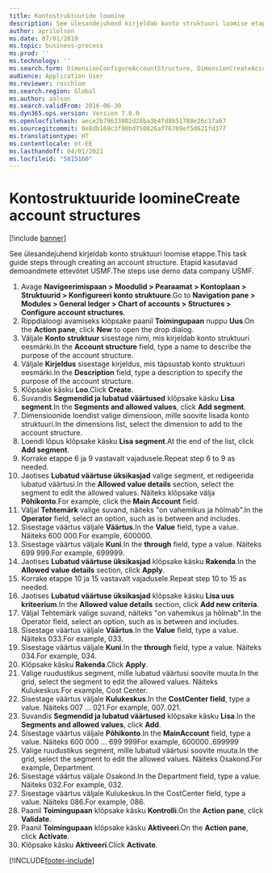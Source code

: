 ```yaml
---
title: Kontostruktuuride loomine
description: See ülesandejuhend kirjeldab konto struktuuri loomise etappe.
author: aprilolson
ms.date: 07/01/2019
ms.topic: business-process
ms.prod: ''
ms.technology: ''
ms.search.form: DimensionConfigureAccountStructure, DimensionCreateAccountStructure, DimensionHierarchyAddLevel, DimensionHierarchyConstraintActivate
audience: Application User
ms.reviewer: roschlom
ms.search.region: Global
ms.author: aolson
ms.search.validFrom: 2016-06-30
ms.dyn365.ops.version: Version 7.0.0
ms.openlocfilehash: aece2b79633802d28ba3b4fd8b51788e26c17a67
ms.sourcegitcommit: 0e8db169c3f90bd750826af76709ef5d621fd377
ms.translationtype: HT
ms.contentlocale: et-EE
ms.lasthandoff: 04/01/2021
ms.locfileid: "5815160"
---
```

# <a name="create-account-structures"></a><span data-ttu-id="16b20-103">Kontostruktuuride loomine</span><span class="sxs-lookup"><span data-stu-id="16b20-103">Create account structures</span></span>

[!include [banner](../../includes/banner.md)]

<span data-ttu-id="16b20-104">See ülesandejuhend kirjeldab konto struktuuri loomise etappe.</span><span class="sxs-lookup"><span data-stu-id="16b20-104">This task guide steps through creating an account structure.</span></span> <span data-ttu-id="16b20-105">Etapid kasutavad demoandmete ettevõtet USMF.</span><span class="sxs-lookup"><span data-stu-id="16b20-105">The steps use demo data company USMF.</span></span>

1. <span data-ttu-id="16b20-106">Avage **Navigeerimispaan > Moodulid > Pearaamat > Kontoplaan > Struktuurid > Konfigureeri konto struktuure**.</span><span class="sxs-lookup"><span data-stu-id="16b20-106">Go to **Navigation pane > Modules > General ledger > Chart of accounts > Structures > Configure account structures**.</span></span>
2. <span data-ttu-id="16b20-107">Rippdialoogi avamiseks klõpsake paanil **Toimingupaan** nuppu **Uus**.</span><span class="sxs-lookup"><span data-stu-id="16b20-107">On the **Action pane**, click **New** to open the drop dialog.</span></span>
3. <span data-ttu-id="16b20-108">Väljale **Konto struktuur** sisestage nimi, mis kirjeldab konto struktuuri eesmärki.</span><span class="sxs-lookup"><span data-stu-id="16b20-108">In the **Account structure** field, type a name to describe the purpose of the account structure.</span></span>
4. <span data-ttu-id="16b20-109">Väljale **Kirjeldus** sisestage kirjeldus, mis täpsustab konto struktuuri eesmärki.</span><span class="sxs-lookup"><span data-stu-id="16b20-109">In the **Description** field, type a description to specify the purpose of the account structure.</span></span>
5. <span data-ttu-id="16b20-110">Klõpsake käsku **Loo**.</span><span class="sxs-lookup"><span data-stu-id="16b20-110">Click **Create**.</span></span>
6. <span data-ttu-id="16b20-111">Suvandis **Segmendid ja lubatud väärtused** klõpsake käsku **Lisa segment**.</span><span class="sxs-lookup"><span data-stu-id="16b20-111">In the **Segments and allowed values**, click **Add segment**.</span></span>
7. <span data-ttu-id="16b20-112">Dimensioonide loendist valige dimensioon, mille soovite lisada konto struktuuri.</span><span class="sxs-lookup"><span data-stu-id="16b20-112">In the dimensions list, select the dimension to add to the account structure.</span></span>
8. <span data-ttu-id="16b20-113">Loendi lõpus klõpsake käsku **Lisa segment**.</span><span class="sxs-lookup"><span data-stu-id="16b20-113">At the end of the list, click **Add segment**.</span></span>
9. <span data-ttu-id="16b20-114">Korrake etappe 6 ja 9 vastavalt vajadusele.</span><span class="sxs-lookup"><span data-stu-id="16b20-114">Repeat step 6 to 9 as needed.</span></span>
10. <span data-ttu-id="16b20-115">Jaotises **Lubatud väärtuse üksikasjad** valige segment, et redigeerida lubatud väärtusi.</span><span class="sxs-lookup"><span data-stu-id="16b20-115">In the **Allowed value details** section, select the segment to edit the allowed values.</span></span>
    <span data-ttu-id="16b20-116">Näiteks klõpsake välja **Põhikonto**.</span><span class="sxs-lookup"><span data-stu-id="16b20-116">For example, click the **Main Account** field.</span></span>  
11. <span data-ttu-id="16b20-117">Väljal **Tehtemärk** valige suvand, näiteks "on vahemikus ja hõlmab".</span><span class="sxs-lookup"><span data-stu-id="16b20-117">In the **Operator** field, select an option, such as is between and includes.</span></span>
12. <span data-ttu-id="16b20-118">Sisestage väärtus väljale **Väärtus**.</span><span class="sxs-lookup"><span data-stu-id="16b20-118">In the **Value** field, type a value.</span></span> <span data-ttu-id="16b20-119">Näiteks 600 000.</span><span class="sxs-lookup"><span data-stu-id="16b20-119">For example, 600000.</span></span>  
13. <span data-ttu-id="16b20-120">Sisestage väärtus väljale **Kuni**.</span><span class="sxs-lookup"><span data-stu-id="16b20-120">In the **through** field, type a value.</span></span> <span data-ttu-id="16b20-121">Näiteks 699 999.</span><span class="sxs-lookup"><span data-stu-id="16b20-121">For example, 699999.</span></span>  
14. <span data-ttu-id="16b20-122">Jaotises **Lubatud väärtuse üksikasjad** klõpsake käsku **Rakenda**.</span><span class="sxs-lookup"><span data-stu-id="16b20-122">In the **Allowed value details** section, click **Apply**.</span></span>
15. <span data-ttu-id="16b20-123">Korrake etappe 10 ja 15 vastavalt vajadusele.</span><span class="sxs-lookup"><span data-stu-id="16b20-123">Repeat step 10 to 15 as needed.</span></span>  
16. <span data-ttu-id="16b20-124">Jaotises **Lubatud väärtuse üksikasjad** klõpsake käsku **Lisa uus kriteerium**.</span><span class="sxs-lookup"><span data-stu-id="16b20-124">In the **Allowed value details** section, click **Add new criteria**.</span></span>
17. <span data-ttu-id="16b20-125">Väljal Tehtemärk valige suvand, näiteks "on vahemikus ja hõlmab".</span><span class="sxs-lookup"><span data-stu-id="16b20-125">In the Operator field, select an option, such as is between and includes.</span></span>
18. <span data-ttu-id="16b20-126">Sisestage väärtus väljale **Väärtus**.</span><span class="sxs-lookup"><span data-stu-id="16b20-126">In the **Value** field, type a value.</span></span> <span data-ttu-id="16b20-127">Näiteks 033.</span><span class="sxs-lookup"><span data-stu-id="16b20-127">For example, 033.</span></span>  
19. <span data-ttu-id="16b20-128">Sisestage väärtus väljale **Kuni**.</span><span class="sxs-lookup"><span data-stu-id="16b20-128">In the **through** field, type a value.</span></span> <span data-ttu-id="16b20-129">Näiteks 034.</span><span class="sxs-lookup"><span data-stu-id="16b20-129">For example, 034.</span></span>  
20. <span data-ttu-id="16b20-130">Klõpsake käsku **Rakenda**.</span><span class="sxs-lookup"><span data-stu-id="16b20-130">Click **Apply**.</span></span>
21. <span data-ttu-id="16b20-131">Valige ruudustikus segment, mille lubatud väärtusi soovite muuta.</span><span class="sxs-lookup"><span data-stu-id="16b20-131">In the grid, select the segment to edit the allowed values.</span></span> <span data-ttu-id="16b20-132">Näiteks Kulukeskus.</span><span class="sxs-lookup"><span data-stu-id="16b20-132">For example, Cost Center.</span></span>  
22. <span data-ttu-id="16b20-133">Sisestage väärtus väljale **Kulukeskus**.</span><span class="sxs-lookup"><span data-stu-id="16b20-133">In the **CostCenter field**, type a value.</span></span> <span data-ttu-id="16b20-134">Näiteks 007 … 021.</span><span class="sxs-lookup"><span data-stu-id="16b20-134">For example, 007..021.</span></span>  
23. <span data-ttu-id="16b20-135">Suvandis **Segmendid ja lubatud väärtused** klõpsake käsku **Lisa**.</span><span class="sxs-lookup"><span data-stu-id="16b20-135">In the **Segments and allowed values**, click **Add**.</span></span>
24. <span data-ttu-id="16b20-136">Sisestage väärtus väljale **Põhikonto**.</span><span class="sxs-lookup"><span data-stu-id="16b20-136">In the **MainAccount** field, type a value.</span></span> <span data-ttu-id="16b20-137">Näiteks 600 000 … 699 999</span><span class="sxs-lookup"><span data-stu-id="16b20-137">For example, 600000..699999</span></span>  
25. <span data-ttu-id="16b20-138">Valige ruudustikus segment, mille lubatud väärtusi soovite muuta.</span><span class="sxs-lookup"><span data-stu-id="16b20-138">In the grid, select the segment to edit the allowed values.</span></span> <span data-ttu-id="16b20-139">Näiteks Osakond.</span><span class="sxs-lookup"><span data-stu-id="16b20-139">For example, Department.</span></span>  
26. <span data-ttu-id="16b20-140">Sisestage väärtus väljale Osakond.</span><span class="sxs-lookup"><span data-stu-id="16b20-140">In the Department field, type a value.</span></span> <span data-ttu-id="16b20-141">Näiteks 032.</span><span class="sxs-lookup"><span data-stu-id="16b20-141">For example, 032.</span></span>  
27. <span data-ttu-id="16b20-142">Sisestage väärtus väljale Kulukeskus.</span><span class="sxs-lookup"><span data-stu-id="16b20-142">In the CostCenter field, type a value.</span></span> <span data-ttu-id="16b20-143">Näiteks 086.</span><span class="sxs-lookup"><span data-stu-id="16b20-143">For example, 086.</span></span>  
28. <span data-ttu-id="16b20-144">Paanil **Toimingupaan** klõpsake käsku **Kontrolli**.</span><span class="sxs-lookup"><span data-stu-id="16b20-144">On the **Action pane**, click **Validate**.</span></span>
29. <span data-ttu-id="16b20-145">Paanil **Toimingupaan** klõpsake käsku **Aktiveeri**.</span><span class="sxs-lookup"><span data-stu-id="16b20-145">On the **Action pane**, click **Activate**.</span></span>
30. <span data-ttu-id="16b20-146">Klõpsake käsku **Aktiveeri**.</span><span class="sxs-lookup"><span data-stu-id="16b20-146">Click **Activate**.</span></span>



[!INCLUDE[footer-include](../../../includes/footer-banner.md)]